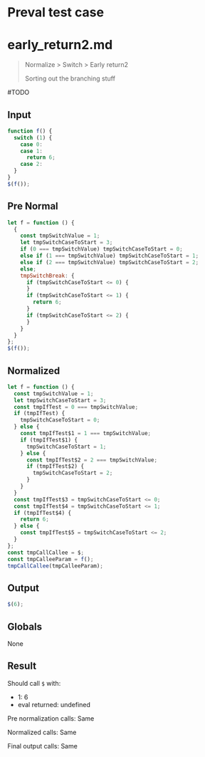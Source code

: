 # Preval test case

# early_return2.md

> Normalize > Switch > Early return2
>
> Sorting out the branching stuff

#TODO

## Input

`````js filename=intro
function f() {
  switch (1) {
    case 0:
    case 1:
      return 6;
    case 2:
  }
}
$(f());
`````

## Pre Normal

`````js filename=intro
let f = function () {
  {
    const tmpSwitchValue = 1;
    let tmpSwitchCaseToStart = 3;
    if (0 === tmpSwitchValue) tmpSwitchCaseToStart = 0;
    else if (1 === tmpSwitchValue) tmpSwitchCaseToStart = 1;
    else if (2 === tmpSwitchValue) tmpSwitchCaseToStart = 2;
    else;
    tmpSwitchBreak: {
      if (tmpSwitchCaseToStart <= 0) {
      }
      if (tmpSwitchCaseToStart <= 1) {
        return 6;
      }
      if (tmpSwitchCaseToStart <= 2) {
      }
    }
  }
};
$(f());
`````

## Normalized

`````js filename=intro
let f = function () {
  const tmpSwitchValue = 1;
  let tmpSwitchCaseToStart = 3;
  const tmpIfTest = 0 === tmpSwitchValue;
  if (tmpIfTest) {
    tmpSwitchCaseToStart = 0;
  } else {
    const tmpIfTest$1 = 1 === tmpSwitchValue;
    if (tmpIfTest$1) {
      tmpSwitchCaseToStart = 1;
    } else {
      const tmpIfTest$2 = 2 === tmpSwitchValue;
      if (tmpIfTest$2) {
        tmpSwitchCaseToStart = 2;
      }
    }
  }
  const tmpIfTest$3 = tmpSwitchCaseToStart <= 0;
  const tmpIfTest$4 = tmpSwitchCaseToStart <= 1;
  if (tmpIfTest$4) {
    return 6;
  } else {
    const tmpIfTest$5 = tmpSwitchCaseToStart <= 2;
  }
};
const tmpCallCallee = $;
const tmpCalleeParam = f();
tmpCallCallee(tmpCalleeParam);
`````

## Output

`````js filename=intro
$(6);
`````

## Globals

None

## Result

Should call `$` with:
 - 1: 6
 - eval returned: undefined

Pre normalization calls: Same

Normalized calls: Same

Final output calls: Same
